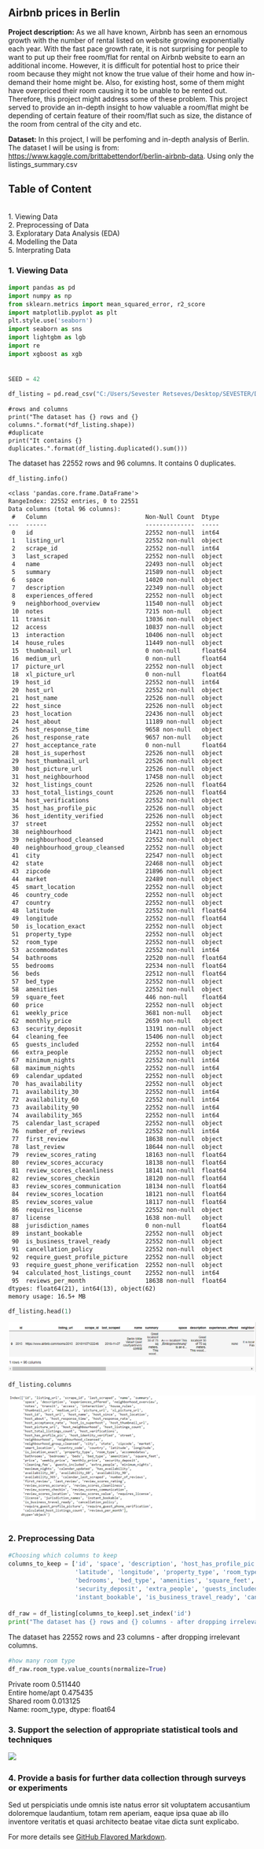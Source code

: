 ## Airbnb prices in Berlin

**Project description:** As we all have known, Airbnb has seen an ernomous growth with the number of rental listed on website growing exponentially each year. With the fast pace growth rate, it is not surprising for people to want to put up their free room/flat for rental on Airbnb website to earn an additional income. However, it is difficult for potential host to price their room because they might not know the true value of their home and how in-demand their home might be. Also, for existing host, some of them might have overpriced their room causing it to be unable to be rented out. Therefore, this project might address some of these problem. This project served to provide an in-depth insight to how valuable a room/flat might be depending of certain feature of their room/flat such as size, the distance of the room from central of the city and etc.


**Dataset:** In this project, I will be perfoming and in-depth analysis of Berlin. The dataset I will be using is from: https://www.kaggle.com/brittabettendorf/berlin-airbnb-data. Using only the listings_summary.csv


## Table of Content
<br>
1. Viewing Data
<br>
2. Preprocessing of Data
<br>
3. Exploratary Data Analysis (EDA)
<br>
4. Modelling the Data
<br>
5. Interprating Data
<br>





### 1. Viewing Data


```python
import pandas as pd
import numpy as np
from sklearn.metrics import mean_squared_error, r2_score
import matplotlib.pyplot as plt
plt.style.use('seaborn')
import seaborn as sns
import lightgbm as lgb
import re
import xgboost as xgb


SEED = 42
```
```python
df_listing = pd.read_csv("C:/Users/Sevester Retseves/Desktop/SEVESTER/Data Analytics/Python/Capstone/Berlin/listings_summary.csv")
```
```pyton
#rows and columns
print("The dataset has {} rows and {} columns.".format(*df_listing.shape))
#duplicate
print("It contains {} duplicates.".format(df_listing.duplicated().sum()))
```
The dataset has 22552 rows and 96 columns.
It contains 0 duplicates.
```pyton
df_listing.info()
```
```pyton
<class 'pandas.core.frame.DataFrame'>
RangeIndex: 22552 entries, 0 to 22551
Data columns (total 96 columns):
 #   Column                            Non-Null Count  Dtype  
---  ------                            --------------  -----  
 0   id                                22552 non-null  int64  
 1   listing_url                       22552 non-null  object 
 2   scrape_id                         22552 non-null  int64  
 3   last_scraped                      22552 non-null  object 
 4   name                              22493 non-null  object 
 5   summary                           21589 non-null  object 
 6   space                             14020 non-null  object 
 7   description                       22349 non-null  object 
 8   experiences_offered               22552 non-null  object 
 9   neighborhood_overview             11540 non-null  object 
 10  notes                             7215 non-null   object 
 11  transit                           13036 non-null  object 
 12  access                            10837 non-null  object 
 13  interaction                       10406 non-null  object 
 14  house_rules                       11449 non-null  object 
 15  thumbnail_url                     0 non-null      float64
 16  medium_url                        0 non-null      float64
 17  picture_url                       22552 non-null  object 
 18  xl_picture_url                    0 non-null      float64
 19  host_id                           22552 non-null  int64  
 20  host_url                          22552 non-null  object 
 21  host_name                         22526 non-null  object 
 22  host_since                        22526 non-null  object 
 23  host_location                     22436 non-null  object 
 24  host_about                        11189 non-null  object 
 25  host_response_time                9658 non-null   object 
 26  host_response_rate                9657 non-null   object 
 27  host_acceptance_rate              0 non-null      float64
 28  host_is_superhost                 22526 non-null  object 
 29  host_thumbnail_url                22526 non-null  object 
 30  host_picture_url                  22526 non-null  object 
 31  host_neighbourhood                17458 non-null  object 
 32  host_listings_count               22526 non-null  float64
 33  host_total_listings_count         22526 non-null  float64
 34  host_verifications                22552 non-null  object 
 35  host_has_profile_pic              22526 non-null  object 
 36  host_identity_verified            22526 non-null  object 
 37  street                            22552 non-null  object 
 38  neighbourhood                     21421 non-null  object 
 39  neighbourhood_cleansed            22552 non-null  object 
 40  neighbourhood_group_cleansed      22552 non-null  object 
 41  city                              22547 non-null  object 
 42  state                             22468 non-null  object 
 43  zipcode                           21896 non-null  object 
 44  market                            22489 non-null  object 
 45  smart_location                    22552 non-null  object 
 46  country_code                      22552 non-null  object 
 47  country                           22552 non-null  object 
 48  latitude                          22552 non-null  float64
 49  longitude                         22552 non-null  float64
 50  is_location_exact                 22552 non-null  object 
 51  property_type                     22552 non-null  object 
 52  room_type                         22552 non-null  object 
 53  accommodates                      22552 non-null  int64  
 54  bathrooms                         22520 non-null  float64
 55  bedrooms                          22534 non-null  float64
 56  beds                              22512 non-null  float64
 57  bed_type                          22552 non-null  object 
 58  amenities                         22552 non-null  object 
 59  square_feet                       446 non-null    float64
 60  price                             22552 non-null  object 
 61  weekly_price                      3681 non-null   object 
 62  monthly_price                     2659 non-null   object 
 63  security_deposit                  13191 non-null  object 
 64  cleaning_fee                      15406 non-null  object 
 65  guests_included                   22552 non-null  int64  
 66  extra_people                      22552 non-null  object 
 67  minimum_nights                    22552 non-null  int64  
 68  maximum_nights                    22552 non-null  int64  
 69  calendar_updated                  22552 non-null  object 
 70  has_availability                  22552 non-null  object 
 71  availability_30                   22552 non-null  int64  
 72  availability_60                   22552 non-null  int64  
 73  availability_90                   22552 non-null  int64  
 74  availability_365                  22552 non-null  int64  
 75  calendar_last_scraped             22552 non-null  object 
 76  number_of_reviews                 22552 non-null  int64  
 77  first_review                      18638 non-null  object 
 78  last_review                       18644 non-null  object 
 79  review_scores_rating              18163 non-null  float64
 80  review_scores_accuracy            18138 non-null  float64
 81  review_scores_cleanliness         18141 non-null  float64
 82  review_scores_checkin             18120 non-null  float64
 83  review_scores_communication       18134 non-null  float64
 84  review_scores_location            18121 non-null  float64
 85  review_scores_value               18117 non-null  float64
 86  requires_license                  22552 non-null  object 
 87  license                           1638 non-null   object 
 88  jurisdiction_names                0 non-null      float64
 89  instant_bookable                  22552 non-null  object 
 90  is_business_travel_ready          22552 non-null  object 
 91  cancellation_policy               22552 non-null  object 
 92  require_guest_profile_picture     22552 non-null  object 
 93  require_guest_phone_verification  22552 non-null  object 
 94  calculated_host_listings_count    22552 non-null  int64  
 95  reviews_per_month                 18638 non-null  float64
dtypes: float64(21), int64(13), object(62)
memory usage: 16.5+ MB
```
```python
df_listing.head(1)
```
<img src="images/heading.PNG?raw=true"/>

```python
df_listing.columns
```

<img src="images/column.PNG?raw=true"/>



### 2. Preprocessing Data

```python
#Choosing which columns to keep
columns_to_keep = ['id', 'space', 'description', 'host_has_profile_pic', 'neighbourhood_group_cleansed', 
                   'latitude', 'longitude', 'property_type', 'room_type', 'accommodates', 'bathrooms',  
                   'bedrooms', 'bed_type', 'amenities', 'square_feet', 'price', 'cleaning_fee', 
                   'security_deposit', 'extra_people', 'guests_included', 'minimum_nights',  
                   'instant_bookable', 'is_business_travel_ready', 'cancellation_policy']

df_raw = df_listing[columns_to_keep].set_index('id')
print("The dataset has {} rows and {} columns - after dropping irrelevant columns.".format(*df_raw.shape))
```
The dataset has 22552 rows and 23 columns - after dropping irrelevant columns.
```python
#how many room type
df_raw.room_type.value_counts(normalize=True)
```
Private room       0.511440
<br>
Entire home/apt    0.475435
<br>
Shared room        0.013125
<br>
Name: room_type, dtype: float64


### 3. Support the selection of appropriate statistical tools and techniques

<img src="images/dummy_thumbnail.jpg?raw=true"/>

### 4. Provide a basis for further data collection through surveys or experiments

Sed ut perspiciatis unde omnis iste natus error sit voluptatem accusantium doloremque laudantium, totam rem aperiam, eaque ipsa quae ab illo inventore veritatis et quasi architecto beatae vitae dicta sunt explicabo. 

For more details see [GitHub Flavored Markdown](https://guides.github.com/features/mastering-markdown/).
